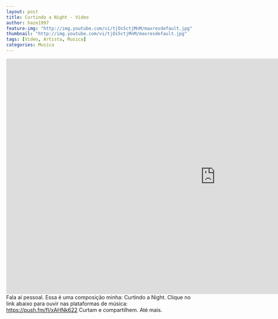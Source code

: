 ```yaml
---
layout: post
title: Curtindo a Night - Video
author: haze1997
feature-img: "http://img.youtube.com/vi/tjOs5ctjMnM/maxresdefault.jpg"
thumbnail: "http://img.youtube.com/vi/tjOs5ctjMnM/maxresdefault.jpg"
tags: [Video, Artista, Musica]
categories: Musica
---
```


<iframe width="1125" height="633" src="https://www.youtube.com/embed/tjOs5ctjMnM" title="Só queria saber - Jessé Schardosim" frameborder="0" allow="accelerometer; autoplay; clipboard-write; encrypted-media; gyroscope; picture-in-picture; web-share" allowfullscreen></iframe>  
Fala aí pessoal. Essa é uma composição minha: Curtindo a Night.
Clique no link abaixo para ouvir nas plataformas de música:
<a href="https://push.fm/fl/xAHNk622" target="_blank">https://push.fm/fl/xAHNk622</a>
Curtam e compartilhem. Até mais.
